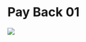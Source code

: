# Pay Back 01
<img src="https://firebasestorage.googleapis.com/v0/b/hinh-6eaf7.appspot.com/o/payback%20(1).png?alt=media&token=c2ad97b0-c01f-4a97-8194-d70041d1e651">
